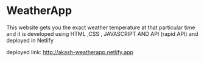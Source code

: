 # WeatherApp
This website gets you the exact weather temperature at that particular time and it is developed using HTML ,CSS , JAVASCRIPT AND API (rapid API) and deployed in Netlify

deployed link: http://akash-weatherapp.netlify.app
